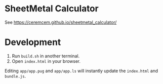 # SheetMetal Calculator

See https://ceremcem.github.io/sheetmetal_calculator/

# Development 

1. Run `build.sh` in another terminal. 
2. Open `index.html` in your browser. 

Editing `app/app.pug` and `app/app.ls` will instantly update the `index.html` and `bundle.js`.
